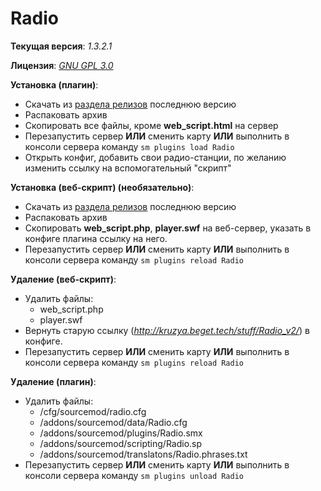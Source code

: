 # Radio

**Текущая версия**: _1.3.2.1_

**Лицензия**: _[GNU GPL 3.0](https://github.com/CrazyHackGUT/Radio/blob/master/LICENSE)_

**Установка (плагин)**:

- Скачать из [раздела релизов](https://github.com/CrazyHackGUT/Radio/releases) последнюю версию
- Распаковать архив
- Скопировать все файлы, кроме **web_script.html** на сервер
- Перезапустить сервер **ИЛИ** сменить карту **ИЛИ** выполнить в консоли сервера команду `sm plugins load Radio`
- Открыть конфиг, добавить свои радио-станции, по желанию изменить ссылку на вспомогательный "скрипт"

**Установка (веб-скрипт) (необязательно)**:

- Скачать из [раздела релизов](https://github.com/CrazyHackGUT/Radio/releases) последнюю версию
- Распаковать архив
- Скопировать **web_script.php**, **player.swf** на веб-сервер, указать в конфиге плагина ссылку на него.
- Перезапустить сервер **ИЛИ** сменить карту **ИЛИ** выполнить в консоли сервера команду `sm plugins reload Radio`

**Удаление (веб-скрипт)**:

- Удалить файлы:
  - web_script.php
  - player.swf
- Вернуть старую ссылку (*http://kruzya.beget.tech/stuff/Radio_v2/*) в конфиге.
- Перезапустить сервер **ИЛИ** сменить карту **ИЛИ** выполнить в консоли сервера команду `sm plugins reload Radio`

**Удаление (плагин)**:

- Удалить файлы:
  - /cfg/sourcemod/radio.cfg
  - /addons/sourcemod/data/Radio.cfg
  - /addons/sourcemod/plugins/Radio.smx
  - /addons/sourcemod/scripting/Radio.sp
  - /addons/sourcemod/translatons/Radio.phrases.txt
- Перезапустить сервер **ИЛИ** сменить карту **ИЛИ** выполнить в консоли сервера команду `sm plugins unload Radio`

